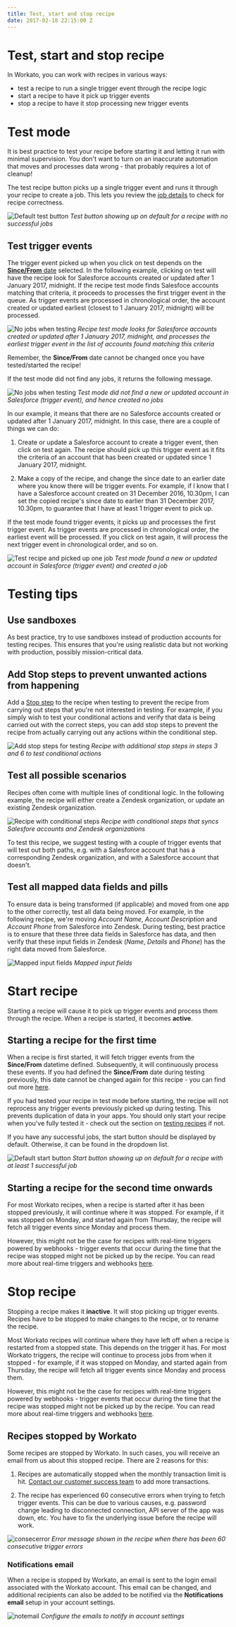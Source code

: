 ```yaml
---
title: Test, start and stop recipe
date: 2017-02-18 22:15:00 Z
---
```


# Test, start and stop recipe
In Workato, you can work with recipes in various ways:
- test a recipe to run a single trigger event through the recipe logic
- start a recipe to have it pick up trigger events
- stop a recipe to have it stop processing new trigger events

# Test mode
It is best practice to test your recipe before starting it and letting it run with minimal supervision. You don't want to turn on an inaccurate automation that moves and processes data wrong - that probably requires a lot of cleanup!

The test recipe button picks up a single trigger event and runs it through your recipe to create a job. This lets you review the [job details](/recipes/jobs.md#job-details) to check for recipe correctness.

![Default test button](~@img/startstop/default-test-button.gif)
*Test button showing up on default for a recipe with no successful jobs*

## Test trigger events
The trigger event picked up when you click on test depends on the [**Since/From** date](/recipes/triggers.md#sincefrom) selected. In the following example, clicking on test will have the recipe look for Salesforce accounts created or updated after 1 January 2017, midnight. If the recipe test mode finds Salesfoce accounts matching that criteria, it proceeds to processes the first trigger event in the queue. As trigger events are processed in chronological order, the account created or updated earliest (closest to 1 January 2017, midnight) will be processed.

![No jobs when testing](~@img/startstop/test-recipe-since-date.png)
*Recipe test mode looks for Salesforce accounts created or updated after 1 January 2017, midnight, and processes the earliest trigger event in the list of accounts found matching this criteria*

Remember, the **Since/From** date cannot be changed once you have tested/started the recipe!

If the test mode did not find any jobs, it returns the following message.

![No jobs when testing](~@img/startstop/test-found-no-jobs.gif)
*Test mode did not find a new or updated account in Salesforce (trigger event), and hence created no jobs*

In our example, it means that there are no Salesforce accounts created or updated after 1 January 2017, midnight. In this case, there are a couple of things we can do:

1. Create or update a Salesforce account to create a trigger event, then click on test again. The recipe should pick up this trigger event as it fits the criteria of an account that has been created or updated since 1 January 2017, midnight.

2. Make a copy of the recipe, and change the since date to an earlier date where you know there will be trigger events. For example, if I know that I have a Salesforce account created on 31 December 2016, 10.30pm, I can set the copied recipe's since date to earlier than 31 December 2017, 10.30pm, to guarantee that I have at least 1 trigger event to pick up.

If the test mode found trigger events, it picks up and processes the first trigger event. As trigger events are processed in chronological order, the earliest event will be processed. If you click on test again, it will process the next trigger event in chronological order, and so on. 

![Test recipe and picked up one job](~@img/startstop/test-one-job.gif)
*Test mode found a new or updated account in Salesforce (trigger event) and created a job*

# Testing tips

## Use sandboxes
As best practice, try to use sandboxes instead of production accounts for testing recipes. This ensures that you're using realistic data but not working with production, possibly mission-critical data.

## Add Stop steps to prevent unwanted actions from happening
Add a [Stop step](steps.md#stop-step) to the recipe when testing to prevent the recipe from carrying out steps that you're not interested in testing. For example, if you simply wish to test your conditional actions and verify that data is being carried out with the correct steps, you can add stop steps to prevent the recipe from actually carrying out any actions within the conditional step.

![Add stop steps for testing](~@img/startstop/add-stop-steps-for-test.png)
*Recipe with additional stop steps in steps 3 and 6 to test conditional actions*

## Test all possible scenarios
Recipes often come with multiple lines of conditional logic. In the following example, the recipe will either create a Zendesk organization, or update an existing Zendesk organization.

![Recipe with conditional steps](~@img/startstop/recipe-with-conditional-steps.png)
*Recipe with conditional steps that syncs Salesfore accounts and Zendesk organizations*

To test this recipe, we suggest testing with a couple of trigger events that will test out both paths, e.g. with a Salesforce account that has a corresponding Zendesk organization, and with a Salesforce account that doesn't.

## Test all mapped data fields and pills
To ensure data is being transformed (if applicable) and moved from one app to the other correctly, test all data being moved. For example, in the following recipe, we're moving *Account Name*, *Account Description* and *Account Phone* from Salesforce into Zendesk. During testing, best practice is to ensure that these three data fields in Salesforce has data, and then verify that these input fields in Zendesk (*Name*, *Details* and *Phone*) has the right data moved from Salesforce.

![Mapped input fields](~@img/startstop/mapped-input-fields.png)
*Mapped input fields*

# Start recipe
Starting a recipe will cause it to pick up trigger events and process them through the recipe. When a recipe is started, it becomes **active**.

## Starting a recipe for the first time
When a recipe is first started, it will fetch trigger events from the **Since/From** datetime defined. Subsequently, it will continuously process these events. If you had defined the **Since/From** date during testing previously, this date cannot be changed again for this recipe - you can find out more [here](triggers.md#sincefrom).

If you had tested your recipe in test mode before starting, the recipe will not reprocess any trigger events previously picked up during testing. This prevents duplication of data in your apps. You should only start your recipe when you've fully tested it - check out the section on [testing recipes](#test-mode) if not.

If you have any successful jobs, the start button should be displayed by default. Otherwise, it can be found in the dropdown list.

![Default start button](~@img/startstop/default-start-button.gif)
*Start button showing up on default for a recipe with at least 1 successful job*

## Starting a recipe for the second time onwards
For most Workato recipes, when a recipe is started after it has been stopped previously, it will continue where it was stopped. For example, if it was stopped on Monday, and started again from Thursday, the recipe will fetch all trigger events since Monday and process them.

However, this might not be the case for recipes with real-time triggers powered by webhooks - trigger events that occur during the time that the recipe was stopped might not be picked up by the recipe. You can read more about real-time triggers and webhooks [here](triggers.md#real-time-triggers).

# Stop recipe
Stopping a recipe makes it **inactive**. It will stop picking up trigger events. Recipes have to be stopped to make changes to the recipe, or to rename the recipe.

Most Workato recipes will continue where they have left off when a recipe is restarted from a stopped state. This depends on the trigger it has. For most Workato triggers, the recipe will continue to process jobs from when it stopped - for example, if it was stopped on Monday, and started again from Thursday, the recipe will fetch all trigger events since Monday and process them.

However, this might not be the case for recipes with real-time triggers powered by webhooks - trigger events that occur during the time that the recipe was stopped might not be picked up by the recipe. You can read more about real-time triggers and webhooks [here](triggers.md#real-time-triggers).

## Recipes stopped by Workato
Some recipes are stopped by Workato. In such cases, you will receive an email from us about this stopped recipe. There are 2 reasons for this:

  1. Recipes are automatically stopped when the monthly transaction limit is hit. [Contact our customer success team](/contact-us.md) to add more transactions.

  2. The recipe has experienced 60 consecutive errors when trying to fetch trigger events. This can be due to various causes, e.g. password change leading to disconnected connection, API server of the app was down, etc. You have to fix the underlying issue before the recipe will work.

  ![consecerror](~@img/startstop/consecerror.png)
  *Error message shown in the recipe when there has been 60 consecutive trigger errors*

### Notifications email
When a recipe is stopped by Workato, an email is sent to the login email associated with the Workato account. This email can be changed, and additional recipients can also be added to be notified via the **Notifications email** setup in your account settings.

![notemail](~@img/startstop/notemail.jpg)
*Configure the emails to notify in account settings*
